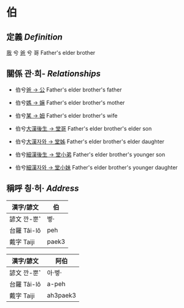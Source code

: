 # 伯
## 定義 _Definition_
[我](member1.md) 兮 [爸](member2.md) 兮 哥 Father's elder brother

## 關係 관·희- _Relationships_

- 伯兮[爸 → 公](member8.md) Father's elder brother's father

- 伯兮[媽 → 嫲](member9.md) Father's elder brother's mother

- 伯兮[某 → 姆](member33.md) Father's elder brother's wife

- 伯兮[大漢後生 → 堂哥](member35.md) Father's elder brother's elder son

- 伯兮[大漢자와 → 堂姊](member36.md) Father's elder brother's elder daughter

- 伯兮[細漢後生 → 堂小弟](member37.md) Father's elder brother's younger son

- 伯兮[細漢자와 → 堂小妹](member38.md) Father's elder brother's younger daughter



## 稱呼 칑·허· _Address_

漢字/諺文 | 伯
--- | ---
諺文 깐-뿐ˆ | 벻·
台羅 Tâi-lô | peh
戴字 Taiji | paek3


漢字/諺文 | 阿伯
--- | ---
諺文 깐-뿐ˆ | 아·벻·
台羅 Tâi-lô | a-peh
戴字 Taiji | ah3paek3


